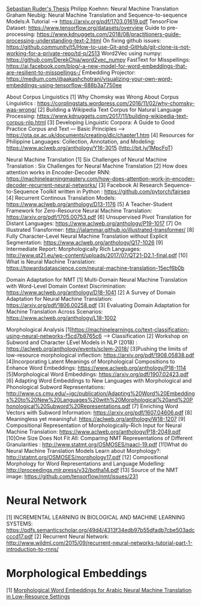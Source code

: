 [Sebastian Ruder's Thesis](http://ruder.io/thesis/neural_transfer_learning_for_nlp.pdf)
Philipp Koehnn: Neural Machine Translation
Graham Neubig: Neural Machine Translation and Sequence-to-sequence Models:A Tutorial --> https://arxiv.org/pdf/1703.01619.pdf
TensorFlow Dataset: https://www.tensorflow.org/datasets/overview
Guide to pre-processing: https://www.kdnuggets.com/2018/08/practitioners-guide-processing-understanding-text-2.html
On fixing github issues: https://github.community/t5/How-to-use-Git-and-GitHub/git-clone-is-not-working-for-a-private-repo/td-p/2513
Word2Vec using numpy: https://github.com/DerekChia/word2vec_numpy
FastText for Misspellings: https://ai.facebook.com/blog/-a-new-model-for-word-embeddings-that-are-resilient-to-misspellings-/
Embedding Projector: https://medium.com/@aakashchotrani/visualizing-your-own-word-embeddings-using-tensorflow-688b3a7750ee

About Corpus Linguistics
[1] Why Chomsky was Wrong About Corpus Linguistics : https://corplingstats.wordpress.com/2016/11/02/why-chomsky-was-wrong/
[2] Building a Wikipedia Text Corpus for Natural Language Processing: https://www.kdnuggets.com/2017/11/building-wikipedia-text-corpus-nlp.html
[3] Developing Linguistic Corpora: A Guide to Good Practice Corpus and Text — Basic Principles --> https://ota.ox.ac.uk/documents/creating/dlc/chapter1.htm
[4] Resources for Philippine Languages: Collection, Annotation, and Modeling: https://www.aclweb.org/anthology/Y16-3015 (http://bit.ly/1MpcFoT)

Neural Machine Translation
[1] Six Challenges of Neural Machine Translation : Six Challenges for Neural Machine Translation
[2] How does attention works in Encoder-Decoder RNN: https://machinelearningmastery.com/how-does-attention-work-in-encoder-decoder-recurrent-neural-networks/
[3] Facebook AI Research Sequence-to-Sequence Toolkit written in Python : https://github.com/pytorch/fairseq
[4] Recurrent Continous Translation Models: https://www.aclweb.org/anthology/D13-1176
[5] A Teacher-Student Framework for Zero-Resource Neural Machine Translation: https://arxiv.org/pdf/1705.00753.pdf
[6] Unsupervised Pivot Translation for Distant Languages: https://www.aclweb.org/anthology/P19-1017
[7] On Illustrated Transformer: http://jalammar.github.io/illustrated-transformer/
[8] Fully Character-Level Neural Machine Translation without Explicit Segmentation: https://www.aclweb.org/anthology/Q17-1026
[9] Intermediate Report: Morphologically Rich Languages: http://www.qt21.eu/wp-content/uploads/2017/07/QT21-D2.1-final.pdf
[10] What is Neural Machine Translation: https://towardsdatascience.com/neural-machine-translation-15ecf6b0b


Domain Adaptation for NMT
[1] Multi-Domain Neural Machine Translation with Word-Level Domain Context Discrimination: https://www.aclweb.org/anthology/D18-1041
[2] A Survey of Domain Adaptation for Neural Machine Translation: https://arxiv.org/pdf/1806.00258.pdf
[3] Evaluating Domain Adaptation for Machine Translation Across Scenarios: https://www.aclweb.org/anthology/L18-1002

Morphological Analysis
[1]https://machinelearnings.co/text-classification-using-neural-networks-f5cd7b8765c6 --> Classification
[2] Workshop on Subword and Character LEvel Models in NLP (2018) : https://aclweb.org/anthology/events/sclem-2018/
[3]Pushing the limits of low-resource morphological inflection: https://arxiv.org/pdf/1908.05838.pdf
[4]Incorporating Latent Meanings of Morphological Compositions to Enhance Word Embeddings: https://www.aclweb.org/anthology/P18-1114
[5]Morphological Word Embeddings: https://arxiv.org/pdf/1907.02423.pdf
[6] Adapting Word Embeddings to New Languages with Morphological and Phonological Subword Representations: http://www.cs.cmu.edu/~jgc/publication/Adapting%20Word%20Embeddings%20to%20New%20Languages%20with%20Morphological%20and%20Phonological%20Subword%20Representations.pdf
[7] Enriching Word Vectors with Subword Information: https://arxiv.org/pdf/1607.04606.pdf
[8] Meaningless yet meaningful: https://aclweb.org/anthology/W18-1207
[9] Compositional Representation of Morphologically-Rich Input for Neural Machine Translation: https://www.aclweb.org/anthology/P18-2049.pdf
[10]One Size Does Not Fit All: Comparing NMT Representations of Different Granularities : http://www.statmt.org/OSMOSES/naacl-19.pdf
[11]What do Neural Machine Translation Models Learn about Morphology?: http://statmt.org/OSMOSES/morphology17.pdf
[12] Compositional Morphology for Word Representations and Language Modelling: http://proceedings.mlr.press/v32/botha14.pdf
[13] Source of the NMT image: https://github.com/tensorflow/nmt/issues/231


# Neural Network
[1] INCREMENTAL LEARNING IN BIOLOGICAL AND MACHINE LEARNING SYSTEMS: https://pdfs.semanticscholar.org/49d4/4313f34edb97b55dfadb7cbe503adccccd17.pdf
[2] Recurrent Neural Network: http://www.wildml.com/2015/09/recurrent-neural-networks-tutorial-part-1-introduction-to-rnns/

# Morphological Embeddings
[1] [Morphological Word Embeddings for Arabic Neural Machine Translation in Low-Resource Settings](https://www.aclweb.org/anthology/W18-1201.pdf)
